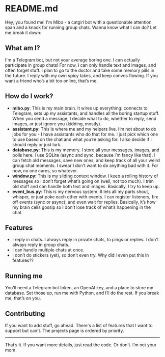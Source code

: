 # README.md

Hey, you found me! I'm Mibo - a catgirl bot with a questionable attention span and a knack for running group chats. Wanna know what I can do? Let me break it down:

## What am I?

I'm a Telegram bot, but not your average boring one. I can actually participate in group chats! For now, I can only handle text and images, and often forget stuff. I plan to go to the doctor and take some memory pills in the future. I reply with my own spicy takes, and keep convos flowing. If you want a friend who’s a bit too online, that’s me.

## How do I work?

- __mibo.py__: This is my main brain. It wires up everything: connects to Telegram, sets up my assistants, and handles all the boring startup stuff. When you send a message, I decide what to do, whether to reply, send images, or just ignore you (kidding, mostly).
- __assistant.py__: This is where me and my helpers live. I’m not about to do jobs for you - I have assistants who do that for me. I just pick which one to use based on the chat and what you’re asking for. I also decide if I should reply or just lurk.
- __database.py__: This is my memory. I store all your messages, images, and polls here. I use SQLite (async and sync, because I’m fancy like that). I can fetch old messages, save new ones, and keep track of all your weird group chat moments. I swear I don't want to do anything bad with it. For now, no one cares, so whatever.
- __window.py__: This is my sliding context window. I keep a rolling history of messages so I don’t forget what’s going on (well, not too much). I trim old stuff and can handle both text and images. Basically, I try to keep up.
- __event_bus.py__: This is my nervous system. It lets all my parts shout, whisper, or just poke each other with events. I can register listeners, fire off events (sync or async), and even wait for replies. Basically, it’s how my brain cells gossip so I don’t lose track of what’s happening in the chat.

## Features

- I reply in chats. I always reply in private chats, to pings or replies. I don't always reply in group chats.
- I can handle multiple chats at once.
- I don’t do stickers (yet), so don’t even try. Why did I even put this in features??

## Running me

You’ll need a Telegram bot token, an OpenAI key, and a place to store my database. Set those up, run me with Python, and I’ll do the rest. If you break me, that’s on you.

## Contributing

If you want to add stuff, go ahead. There's a list of features that I want to support but can't. The projects page is ordered by priority.

---

That’s it. If you want more details, just read the code. Or don’t. I’m not your mom.
